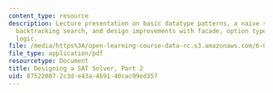 ```yaml
---
content_type: resource
description: Lecture presentation on basic datatype patterns, a naive solver with
  backtracking search, and design improvements with facade, option types, and a 3-valued
  logic.
file: /media/https%3A/open-learning-course-data-rc.s3.amazonaws.com/6-005-elements-of-software-construction-fall-2008/875220872c3de43a4b9140cac99ed357_MIT6_005f08_lec11.pdf
file_type: application/pdf
resourcetype: Document
title: Designing a SAT Solver, Part 2
uid: 87522087-2c3d-e43a-4b91-40cac99ed357
---
```

